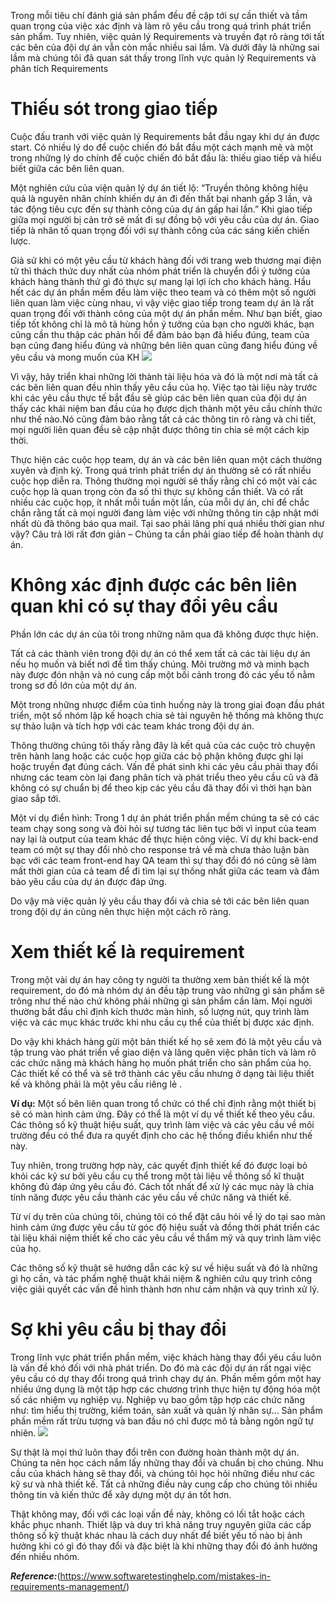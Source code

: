 Trong mỗi tiêu chí đánh giá sản phẩm đều đề cập tới sự cần thiết và tầm quan trọng của việc xác định và làm rõ yêu cầu trong quá trình phát triển sản phẩm. Tuy nhiên, việc quản lý Requirements  và truyền đạt rõ ràng tới tất các bên của đội dự án vẫn còn mắc nhiều sai lầm. Và dưới đây là những sai lầm mà chúng tôi đã quan sát thấy trong lĩnh vực quản lý Requirements  và phân tích Requirements 

# Thiếu sót trong giao tiếp
Cuộc đấu tranh với việc quản lý Requirements bắt đầu ngay khi dự án được start. Có nhiều lý do để cuộc chiến đó bắt đầu một cách mạnh mẽ và một trong những lý do chính để cuộc chiến đó bắt đầu là: thiếu giao tiếp và hiểu biết giữa các bên liên quan.

Một nghiên cứu của viện quản lý dự án tiết lộ: “Truyền thông không hiệu quả là nguyên nhân chính khiến dự án đi đến thất bại nhanh gấp 3 lần, và tác động tiêu cực đến sự thành công của dự án gấp hai lần.”
Khi giao tiếp giữa mọi người bị cản trở sẽ mất đi sự đồng bộ với yêu cầu của dự án. Giao tiếp là nhân tố quan trọng đối với sự thành công của các sáng kiến chiến lược.

Giả sử khi có một yêu cầu từ khách hàng đối với trang web thương mại điện tử thì thách thức duy nhất của nhóm phát triển là chuyển đổi ý tưởng của khách hàng thành thứ gì đó thực sự mang lại lợi ích cho khách hàng.
Hầu hết các dự án phần mềm đều làm việc theo team và có thêm một số người liên quan làm việc cùng nhau, vì vậy việc giao tiếp trong team dự án là rất quan trọng đối với thành công của một dự án phần mềm. Như bạn biết, giao tiếp tốt không chỉ là mô tả hùng hồn ý tưởng của bạn cho người khác, bạn cũng cần thu thập các phản hồi để đảm bảo bạn đã hiểu đúng, team của bạn cũng đang hiểu đúng và những bên liên quan cũng đang hiểu đúng về yêu cầu và mong muốn của KH
![](https://images.viblo.asia/0ea503b4-6195-4605-9ec9-222b2cf0bbe6.gif)

Vì vậy, hãy triển khai những lời thành tài liệu hóa và đó là một nơi mà tất cả các bên liên quan đều nhìn thấy yêu cầu của họ. Việc tạo tài liệu này trước khi các yêu cầu thực tế bắt đầu sẽ giúp các bên liên quan của đội dự án thấy các khái niệm ban đầu của họ được dịch thành một yêu cầu chính thức như thế nào.Nó cũng đảm bảo rằng tất cả các thông tin rõ ràng và chi tiết, mọi người liên quan đều sẽ cập nhật được thông tin  chia sẻ một cách kịp thời. 

Thực hiện các cuộc họp team, dự án và các bên liên quan một cách thường xuyên và định kỳ. Trong quá trình phát triển dự án thường sẽ có rất nhiều cuộc họp diễn ra. Thông thường mọi người sẽ thấy rằng chỉ có một vài các cuộc họp là quan trọng còn đa số thì thực sự không cần thiết. Và có rất nhiều các cuộc họp, ít nhất mỗi tuần một lần, của mỗi dự án, chỉ để chắc chắn rằng tất cả mọi người đang làm việc với những thông tin cập nhật mới nhất dù đã thông báo qua mail. Tại sao phải lãng phí quá nhiều thời gian như vậy? Câu trả lời rất đơn giản – Chúng ta cần phải giao tiếp để hoàn thành dự án.

# Không xác định được các bên liên quan khi có sự thay đổi yêu cầu
Phần lớn các dự án của tôi trong những năm qua đã không được thực hiện.

Tất cả các thành viên trong đội dự án có thể xem tất cả các tài liệu dự án nếu họ muốn và biết nơi để tìm thấy chúng. Môi trường mở và minh bạch này được đón nhận và nó cung cấp một bối cảnh trong đó các yếu tố nằm trong sơ đồ lớn của một dự án.

Một trong những nhược điểm của tình huống này là trong giai đoạn đầu phát triển, một số nhóm lập kế hoạch chia sẻ tài nguyên hệ thống mà không thực sự thảo luận và tích hợp với các team khác trong đội dự án.

Thông thường chúng tôi thấy rằng đây là kết quả của các cuộc trò chuyện trên hành lang hoặc các cuộc họp giữa các bộ phận không được ghi lại hoặc truyền đạt đúng cách. Vấn đề phát sinh khi các yêu cầu phải thay đổi nhưng các team còn lại đang phân tích và phát triểu theo yêu cầu cũ và đã không có sự chuẩn bị để theo kịp các yêu cầu đã thay đổi vì thời hạn bàn giao sắp tới.

Một ví dụ điển hình: 
Trong 1 dự án phát triển phần mềm chúng ta sẽ có các team chạy song song và đòi hỏi sự tương tác liên tục bởi vì input của team nay lại là output của team khác để thực hiện công việc. Ví dự khi back-end team có một sự thay đổi nhỏ cho response trả về mà chưa thảo luận bàn bạc với các team front-end hay QA team thì sự thay đổi đó nó cũng sẽ làm mất thời gian của cả team để đi tìm lại sự thống nhất giữa các team và đảm bảo yêu cầu của dự án được đáp ứng. 

Do vậy mà việc quản lý yêu cầu thay đổi và chia sẻ tới các bên liên quan trong đội dự án cũng nên thực hiện một cách rõ ràng.

# Xem thiết kế là requirement

Trong một vài dự án hay công ty người ta thường  xem bản thiết kế là một requirement, do đó mà  nhóm dự án đều tập trung vào những gì sản phẩm sẽ trông như thế nào chứ không phải những gì sản phẩm cần làm. Mọi người thường bắt đầu chỉ định kích thước màn hình, số lượng nút, quy trình làm việc và các mục khác trước khi nhu cầu cụ thể của thiết bị được xác định.

Do vậy khi khách hàng gửi một bản thiết kế họ sẽ xem đó là một yêu cầu và tập trung vào phát triển về giao diện và lãng quên việc phân tích và làm rõ các chức năng mà khách hàng họ muốn phát triển cho sản phẩm của họ. Các thiết kế có thể và sẽ trở thành các yêu cầu nhưng ở dạng tài liệu thiết kế và không phải là một yêu cầu riêng lẻ .

**Ví dụ:** Một số bên liên quan trong tổ chức có thể chỉ định rằng một thiết bị sẽ có màn hình cảm ứng. Đây có thể là một ví dụ về thiết kế theo yêu cầu. Các thông số kỹ thuật hiệu suất, quy trình làm việc và các yêu cầu về môi trường đều có thể đưa ra quyết định cho các hệ thống điều khiển như thế này.

Tuy nhiên, trong trường hợp này, các quyết định thiết kế đó được loại bỏ khỏi các kỹ sư bởi yêu cầu cụ thể trong một tài liệu về thông số kĩ thuật không đủ đáp ứng yêu cầu đó. Cách tốt nhất để xử lý các mục này là chia tính năng được yêu cầu thành các yêu cầu về chức năng và thiết kế.

Từ ví dụ trên của chúng tôi, chúng tôi có thể đặt câu hỏi về lý do tại sao màn hình cảm ứng được yêu cầu từ góc độ hiệu suất và đồng thời phát triển các tài liệu khái niệm thiết kế cho các yêu cầu về thẩm mỹ và quy trình làm việc của họ.

Các thông số kỹ thuật sẽ hướng dẫn các kỹ sư về hiệu suất và đó là những gì họ cần, và tác phẩm nghệ thuật khái niệm & nghiên cứu quy trình công việc giải quyết các vấn đề hình thành hơn như cảm nhận và quy trình xử lý.

# Sợ khi yêu cầu bị thay đổi

Trong lĩnh vực phát triển phần mềm, việc khách hàng thay đổi yêu cầu luôn là vấn đề khó đối với nhà phát triển. Do đó mà các đội dự án rất ngại việc yêu cầu có dự thay đổi trong quá trình chạy dự án.
Phần mềm gồm một hay nhiều ứng dụng là một tập hợp các chương trình thực hiện tự động hóa một số các nhiệm vụ nghiệp vụ. Nghiệp vụ bao gồm tập hợp các chức năng như: tìm hiểu thị trường, kiểm toán, sản xuất và quản lý nhân sự... Sản phẩm phần mềm rất trừu tượng và ban đầu nó chỉ được mô tả bằng ngôn ngữ tự nhiên.
![](https://images.viblo.asia/04d6481f-a2c2-456d-9b9d-de62633dbfc9.jpg)

Sự thật là mọi thứ luôn thay đổi trên con đường hoàn thành một dự án. Chúng ta nên học cách nắm lấy những thay đổi và chuẩn bị cho chúng. Nhu cầu của khách hàng sẽ thay đổi, và chúng tôi học hỏi những điều như các kỹ sư và nhà thiết kế. Tất cả những điều này cung cấp cho chúng tôi nhiều thông tin và kiến thức để xây dựng một dự án tốt hơn.

Thật không may, đối với các loại vấn đề này, không có lối tắt hoặc cách khắc phục nhanh. Thiết lập và duy trì khả năng truy nguyên giữa các cấp thông số kỹ thuật khác nhau là cách duy nhất để biết yếu tố nào bị ảnh hưởng khi có gì đó thay đổi và đặc biệt là khi những thay đổi đó ảnh hưởng đến nhiều nhóm.

***Reference:***(https://www.softwaretestinghelp.com/mistakes-in-requirements-management/)
